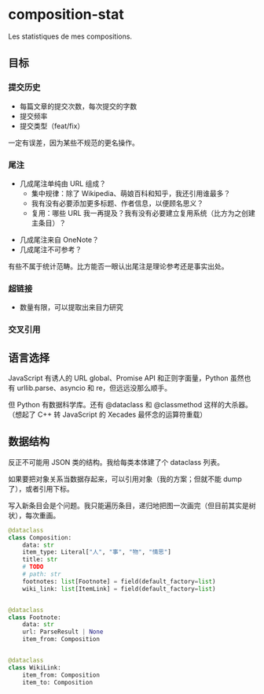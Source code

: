 # composition-stat

Les statistiques de mes compositions.

## 目标

### 提交历史

* 每篇文章的提交次数，每次提交的字数
* 提交频率
* 提交类型（feat/fix）

一定有误差，因为某些不规范的更名操作。

### 尾注

* 几成尾注单纯由 URL 组成？
  * 集中规律：除了 Wikipedia、萌娘百科和知乎，我还引用谁最多？
  * 我有没有必要添加更多标题、作者信息，以便顾名思义？
  * 复用：哪些 URL 我一再提及？我有没有必要建立复用系统（比方为之创建主条目）？
<!-- 个人感觉，能复用的作者更多于文章。 -->
* 几成尾注来自 OneNote？
* 几成尾注不可参考？

有些不属于统计范畴。比方能否一眼认出尾注是理论参考还是事实出处。

### 超链接

* 数量有限，可以提取出来目力研究

### 交叉引用

## 语言选择

JavaScript 有诱人的 URL global、Promise API 和正则字面量，Python 虽然也有 urllib.parse、asyncio 和 re，但远远没那么顺手。

但 Python 有数据科学库。还有 @dataclass 和 @classmethod 这样的大杀器。（想起了 C++ 转 JavaScript 的 Xecades 最怀念的运算符重载）

## 数据结构

反正不可能用 JSON 类的结构。我给每类本体建了个 dataclass 列表。

如果要把对象关系当数据存起来，可以引用对象（我的方案；但就不能 dump 了），或者引用下标。

写入新条目会是个问题。我只能遍历条目，递归地把图一次画完（但目前其实是树状），每次重画。

```python
@dataclass
class Composition:
    data: str
    item_type: Literal["人", "事", "物", "情思"]
    title: str
    # TODO
    # path: str
    footnotes: list[Footnote] = field(default_factory=list)
    wiki_link: list[ItemLink] = field(default_factory=list)


@dataclass
class Footnote:
    data: str
    url: ParseResult | None
    item_from: Composition


@dataclass
class WikiLink:
    item_from: Composition
    item_to: Composition
```
